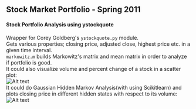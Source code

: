 Stock Market Portfolio - Spring 2011
---
#### Stock Portfolio Analysis using ystockquote
Wrapper for Corey Goldberg's `ystockquote.py` module.  
Gets various properties; closing price, adjusted close, highest price etc. in a given time interval.  
`markowitz.m` builds Markowitz's matrix and mean matrix in order to analyze if portfolio is good.  
It could also visualize volume and percent change of a stock in a scatter plot:  
![Alt text](https://raw.github.com/bugra/Stock-Portfolio/master/img/google_stock.png "Google's 01/01/2010 - 31/08/2012")  
It could do Gaussian Hidden Markov Analysis(with using Scikitlearn) and plots closing price in different hidden states with respect to its volume:  
![Alt text](https://raw.github.com/bugra/Stock-Portfolio/master/img/gaussian_hmm_closing_volume.png "Google's Closing Price with respect to volume(hidden states are color-coded) 10/29/2010, 10/29/2012")




